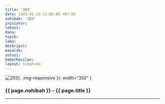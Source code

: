 ```yaml
---
title: '203'
date: 2203-01-23 11:08:00 +07:00
nohibah: '203'
inisiator:
lokasi:
dana:
topik:
lama:
deskripsi:
masalah:
solusi:
keberhasilan:
layout: hibahcmb
---
```


![203](/static/img/hibahcmb/203.png){: .img-responsive }{: width="350" }

### {{ page.nohibah }} - {{ page.title }}

---
